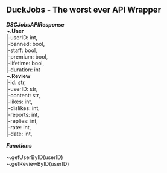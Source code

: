 ## DuckJobs - The worst ever API Wrapper

***DSCJobsAPIResponse***  
**~.User**  
|-userID: int,  
|-banned: bool,  
|-staff: bool,  
|-premium: bool,  
|-lifetime: bool,  
|-duration: int    
**~.Review**  
|-id: str,  
|-userID: str,  
|-content: str,  
|-likes: int,  
|-dislikes: int,  
|-reports: int,  
|-replies: int,  
|-rate: int,  
|-date: int,  

***Functions***  
  
~.getUserByID(userID)  
~.getReviewByID(userID)  
